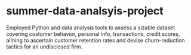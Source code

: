 # summer-data-analsyis-project
Employed Python and data analysis tools to assess a sizable dataset covering customer behavior, personal info, transactions, credit scores, aiming to ascertain customer retention rates and devise churn-reduction tactics for an undisclosed firm.
